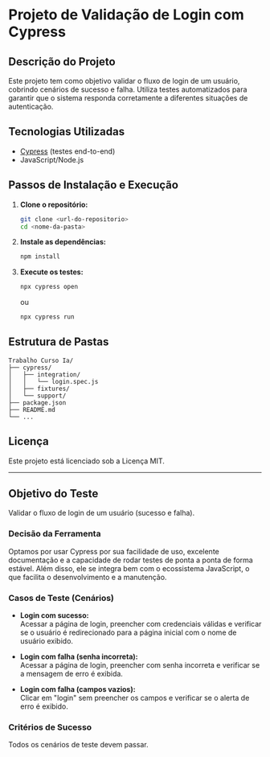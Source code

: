 # Projeto de Validação de Login com Cypress

## Descrição do Projeto
Este projeto tem como objetivo validar o fluxo de login de um usuário, cobrindo cenários de sucesso e falha. Utiliza testes automatizados para garantir que o sistema responda corretamente a diferentes situações de autenticação.

## Tecnologias Utilizadas
- [Cypress](https://www.cypress.io/) (testes end-to-end)
- JavaScript/Node.js

## Passos de Instalação e Execução

1. **Clone o repositório:**
   ```bash
   git clone <url-do-repositorio>
   cd <nome-da-pasta>
   ```

2. **Instale as dependências:**
   ```bash
   npm install
   ```

3. **Execute os testes:**
   ```bash
   npx cypress open
   ```
   ou
   ```bash
   npx cypress run
   ```

## Estrutura de Pastas

```
Trabalho Curso Ia/
├── cypress/
│   ├── integration/
│   │   └── login.spec.js
│   ├── fixtures/
│   └── support/
├── package.json
├── README.md
└── ...
```

## Licença

Este projeto está licenciado sob a Licença MIT.

---

## Objetivo do Teste

Validar o fluxo de login de um usuário (sucesso e falha).

### Decisão da Ferramenta

Optamos por usar Cypress por sua facilidade de uso, excelente documentação e a capacidade de rodar testes de ponta a ponta de forma estável. Além disso, ele se integra bem com o ecossistema JavaScript, o que facilita o desenvolvimento e a manutenção.

### Casos de Teste (Cenários)

- **Login com sucesso:**  
  Acessar a página de login, preencher com credenciais válidas e verificar se o usuário é redirecionado para a página inicial com o nome de usuário exibido.

- **Login com falha (senha incorreta):**  
  Acessar a página de login, preencher com senha incorreta e verificar se a mensagem de erro é exibida.

- **Login com falha (campos vazios):**  
  Clicar em "login" sem preencher os campos e verificar se o alerta de erro é exibido.

### Critérios de Sucesso

Todos os cenários de teste devem passar.
